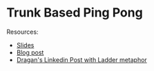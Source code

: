 # Trunk Based Ping Pong

Resources:
- [Slides]()
- [Blog post](https://www.industriallogic.com/blog/trunk-based-ping-pong/)
- [Dragan's Linkedin Post with Ladder metaphor](https://www.linkedin.com/posts/dstepanovic_one-of-the-big-lessons-of-xp-that-often-flies-activity-7191877134842273792-ATBO)
